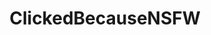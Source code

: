 ---
title: ClickedBecauseNSFW
crosslinks:
- Art
- pics
- gaming
- GirlsCuddlingPuppies
- Unexpected
- whitepeoplegifs
- MURICA
---